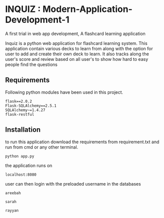 # INQUIZ : Modern-Application-Development-1
A first trial in web app development, A flashcard learning application

Inquiz is a python web application for flashcard learning system.
This application contain various decks to learn from along with the option for user to add and create their own deck to learn.
It also tracks along the user's score and review based on all user's to show how hard to easy people find the questions

## Requirements
Following python modules have been used in this project.
```terminal
flask==2.0.2
Flask-SQLAlchemy==2.5.1
SQLAlchemy~=1.4.27
flask-restful
```
## Installation
to run this application download the requirements from requirement.txt and run from cmd or any other terminal.
```cmd
python app.py
```
the application runs on
```buildoutcfg
localhost:8080
```
user can then login with the preloaded username in the databases
```
areebah
```
```
sarah
```
```
rayyan
```
